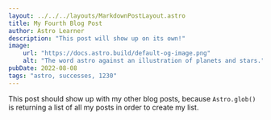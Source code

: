 ```yaml
---
layout: ../../../layouts/MarkdownPostLayout.astro
title: My Fourth Blog Post
author: Astro Learner
description: "This post will show up on its own!"
image:
    url: "https://docs.astro.build/default-og-image.png"
    alt: "The word astro against an illustration of planets and stars."
pubDate: 2022-08-08
tags: "astro, successes, 1230"
---
```

This post should show up with my other blog posts, because `Astro.glob()` is returning a list of all my posts in order to create my list.
